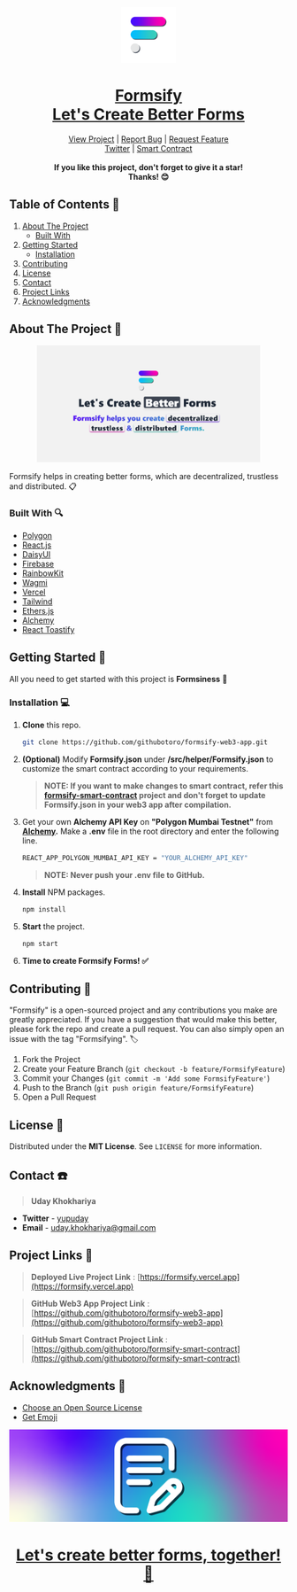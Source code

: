 <!-- PROJECT HEADER -->

<br />
<div align="center">
  <a href="https://formsify.vercel.app/">
    <img src="Images/formsify-logo.png" alt="logo" width="20%">
    <h1><b>Formsify</b><br/><b>Let's Create Better Forms</b></h1>
  </a>
  
  <p align="center">
    <a href="https://formsify.vercel.app/">View Project</a>
    |
    <a href="https://github.com/githubotoro/formsify-web3-app/issues">Report Bug</a>
    |
    <a href="https://github.com/githubotoro/formsify-web3-app/issues">Request Feature</a>
    <br/>
    <a href="https://twitter.com/formsifying">Twitter</a>
    |
    <a href="https://github.com/githubotoro/formsify-smart-contract">Smart Contract</a>
    <br/> <br/>
    <b>If you like this project, don't forget to give it a star! <br/> Thanks! 😊</b>
  </p>
  
</div>

<!-- PROJECT HEADER -->

<!-- TABLE OF CONTENTS -->

## Table of Contents 📌

  <ol>
    <li>
      <a href="#about-the-project">About The Project</a>
      <ul>
        <li><a href="#built-with">Built With</a></li>
      </ul>
      <!-- <ul>
        <li><a href="#colour-palette">Colour Palette</a></li>
      </ul> -->
      <!-- <ul>
        <li><a href="#font-used">Font Used</a></li>
      </ul> -->
    </li>
    <li>
      <a href="#getting-started">Getting Started</a>
      <ul>
        <li><a href="#installation">Installation</a></li>
      </ul>
    </li>
    <li><a href="#contributing">Contributing</a></li>
    <li><a href="#license">License</a></li>
    <li><a href="#contact">Contact</a></li>
    <li><a href="#project-links">Project Links</a></li>
    <li><a href="#acknowledgements">Acknowledgments</a></li>
  </ol>

<!-- TABLE OF CONTENTS -->

<!-- ABOUT THE PROJECT -->

<a name="about-the-project"></a>

## About The Project 📝

<div align="center">
<a href="https://formsify.vercel.app/">
    <img src="Images/formsify-title.png" alt="logo" width="80%">
</a>
</div>

Formsify helps in creating better forms, which are decentralized, trustless and distributed. 📋

<!-- ABOUT THE PROJECT -->

<!-- BUILT WITH -->

<a name="built-with"></a>

### Built With 🔍

-   [Polygon](https://polygon.technology/)
-   [React.js](https://reactjs.org/)
-   [DaisyUI](https://daisyui.com/)
-   [Firebase](https://firebase.google.com/)
-   [RainbowKit](https://www.rainbowkit.com/)
-   [Wagmi](https://wagmi.sh/)
-   [Vercel](https://vercel.com/)
-   [Tailwind](https://tailwindcss.com/)
-   [Ethers.js](https://docs.ethers.io/v5/)
-   [Alchemy](https://www.alchemy.com/)
-   [React Toastify](https://www.npmjs.com/package/react-toastify)

<!-- BUILT WITH -->

<!-- GETTING STARTED -->

<a name="getting-started"></a>

## Getting Started 🚀

All you need to get started with this project is **Formsiness** 👀

<a name="installation"></a>

### Installation 💻

1.  **Clone** this repo.
    ```sh
    git clone https://github.com/githubotoro/formsify-web3-app.git
    ```
2.  **(Optional)** Modify **Formsify.json** under **/src/helper/Formsify.json** to customize the smart contract according to your requirements.

    > **NOTE: If you want to make changes to smart contract, refer this **[formsify-smart-contract](https://github.com/githubotoro/formsify-smart-contract)** project and don't forget to update Formsify.json in your web3 app after compilation.**

3.  Get your own **Alchemy API Key** on **"Polygon Mumbai Testnet"** from **[Alchemy](https://www.alchemy.com/).** Make a **.env** file in the root directory and enter the following line.

    ```sh
    REACT_APP_POLYGON_MUMBAI_API_KEY = "YOUR_ALCHEMY_API_KEY"
    ```

    > **NOTE: Never push your .env file to GitHub.**

4.  **Install** NPM packages.
    ```sh
    npm install
    ```
5.  **Start** the project.

    ```sh
    npm start
    ```

6.  **Time to create Formsify Forms! ✅**

<!-- GETTING STARTED -->

<!-- CONTRIBUTING -->

<a name="contributing"></a>

## Contributing 🤝

"Formsify" is a open-sourced project and any contributions you make are greatly appreciated. If you have a suggestion that would make this better, please fork the repo and create a pull request. You can also simply open an issue with the tag "Formsifying". 🏷

1. Fork the Project
2. Create your Feature Branch (`git checkout -b feature/FormsifyFeature`)
3. Commit your Changes (`git commit -m 'Add some FormsifyFeature'`)
4. Push to the Branch (`git push origin feature/FormsifyFeature`)
5. Open a Pull Request

<!-- CONTRIBUTING -->

<!-- LICENSE -->

<a name="license"></a>

## License 📃

Distributed under the **MIT License**. See `LICENSE` for more information.

<!-- LICENSE -->

<!-- CONTACT -->

<a name="contact"></a>

## Contact ☎️

> **Uday Khokhariya**

-   **Twitter** - [yupuday](https://twitter.com/yupuday)
-   **Email** - uday.khokhariya@gmail.com

<!-- CONTACT -->

<!-- PROJECT LINKS -->

<a name="project-links"></a>

## Project Links 🔗

> **Deployed Live Project Link** : [https://formsify.vercel.app](https://formsify.vercel.app)

> **GitHub Web3 App Project Link** : [https://github.com/githubotoro/formsify-web3-app](https://github.com/githubotoro/formsify-web3-app)

> **GitHub Smart Contract Project Link** : [https://github.com/githubotoro/formsify-smart-contract](https://github.com/githubotoro/formsify-smart-contract)

<!-- PROJECT LINKS -->

<!-- ACKNOWLEDGMENTS -->

<a name="acknowledgements"></a>

## Acknowledgments 🙌

-   [Choose an Open Source License](https://choosealicense.com)
-   [Get Emoji](https://getemoji.com/)

<!-- ACKNOWLEDGMENTS -->

<div align="center">
  <a href="https://formsify.vercel.app">
    <img src="Images/formsify-illustration.png" alt="logo" width="100%">
    <h1><b>Let's create better forms, together! 💯</b></h1>
  </a>
</div>

